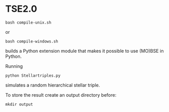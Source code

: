 # TSE2.0

```
bash compile-unix.sh 
```

or 

```
bash compile-windows.sh
```

builds a Python extension module that makes it possible to use (MO)BSE in Python.

Running 

```
python Stellartriples.py
```

simulates a random hierarchical stellar triple. 

To store the result create an output directory before:

```
mkdir output
```

